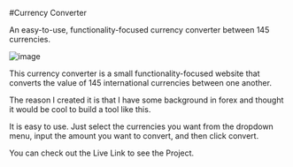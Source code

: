 #Currency Converter

An easy-to-use, functionality-focused currency converter between 145 currencies.

![image](https://user-images.githubusercontent.com/104571459/171324418-a26f2bcc-fc93-4763-9013-971bb95ceb8d.png)

This currency converter is a small functionality-focused website that converts the value of 145 international currencies between one another.

The reason I created it is that I have some background in forex and thought it would be cool to build a tool like this.

It is easy to use. Just select the currencies you want from the dropdown menu, input the amount you want to convert, and then click convert.

You can check out the Live Link to see the Project.
